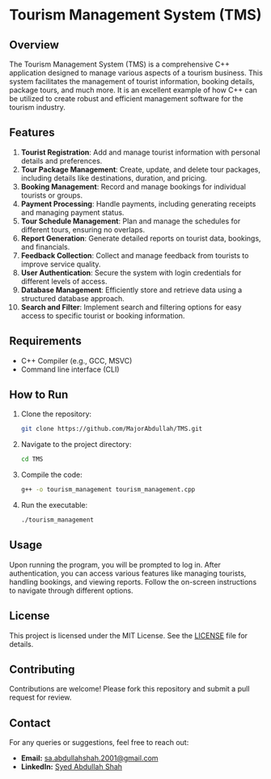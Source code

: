 # Tourism Management System (TMS)

## Overview
The Tourism Management System (TMS) is a comprehensive C++ application designed to manage various aspects of a tourism business. This system facilitates the management of tourist information, booking details, package tours, and much more. It is an excellent example of how C++ can be utilized to create robust and efficient management software for the tourism industry.

## Features
1. **Tourist Registration**: Add and manage tourist information with personal details and preferences.
2. **Tour Package Management**: Create, update, and delete tour packages, including details like destinations, duration, and pricing.
3. **Booking Management**: Record and manage bookings for individual tourists or groups.
4. **Payment Processing**: Handle payments, including generating receipts and managing payment status.
5. **Tour Schedule Management**: Plan and manage the schedules for different tours, ensuring no overlaps.
6. **Report Generation**: Generate detailed reports on tourist data, bookings, and financials.
7. **Feedback Collection**: Collect and manage feedback from tourists to improve service quality.
8. **User Authentication**: Secure the system with login credentials for different levels of access.
9. **Database Management**: Efficiently store and retrieve data using a structured database approach.
10. **Search and Filter**: Implement search and filtering options for easy access to specific tourist or booking information.

## Requirements
- C++ Compiler (e.g., GCC, MSVC)
- Command line interface (CLI)

## How to Run
1. Clone the repository:
    ```bash
    git clone https://github.com/MajorAbdullah/TMS.git
    ```
2. Navigate to the project directory:
    ```bash
    cd TMS
    ```
3. Compile the code:
    ```bash
    g++ -o tourism_management tourism_management.cpp
    ```
4. Run the executable:
    ```bash
    ./tourism_management
    ```

## Usage
Upon running the program, you will be prompted to log in. After authentication, you can access various features like managing tourists, handling bookings, and viewing reports. Follow the on-screen instructions to navigate through different options.

## License
This project is licensed under the MIT License. See the [LICENSE](LICENSE) file for details.

## Contributing
Contributions are welcome! Please fork this repository and submit a pull request for review.

## Contact
For any queries or suggestions, feel free to reach out:
- **Email:** sa.abdullahshah.2001@gmail.com
- **LinkedIn:** [Syed Abdullah Shah](https://www.linkedin.com/in/syed-abdullah-shah-4018a5176)

